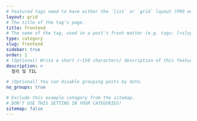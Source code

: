 ```yaml
---
# Featured tags need to have either the `list` or `grid` layout (PRO only).
layout: grid
# The title of the tag's page.
title: frontend
# The name of the tag, used in a post's front matter (e.g. tags: [<slug>]).
type: category
slug: frontend
sidebar: true
order: 1
# (Optional) Write a short (~150 characters) description of this featured tag.
description: >
  정리 및 TIL

# (Optional) You can disable grouping posts by date.
no_groups: true

# Exclude this example category from the sitemap.
# DON'T USE THIS SETTING IN YOUR CATEGORIES!
sitemap: false
---
```

